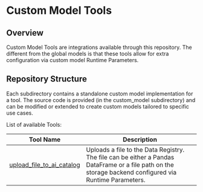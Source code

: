 # Custom Model Tools

## Overview

Custom Model Tools are integrations available through this repository. The different from the global models is that these tools allow for extra configuration via custom model Runtime Parameters. 

## Repository Structure

Each subdirectory contains a standalone custom model implementation for a tool. The source code is provided (in the custom_model subdirectory) and can be modified or extended to create custom models tailored to specific use cases.

List of available Tools:

| **Tool Name**                                                  | **Description**                                                                                                                                                                                                                                                                               |
|----------------------------------------------------------------|-----------------------------------------------------------------------------------------------------------------------------------------------------------------------------------------------------------------------------------------------------------------------------------------------|
| [upload_file_to_ai_catalog](./upload_file_to_ai_catalog)             | Uploads a file to the Data Registry. The file can be either a Pandas DataFrame or a file path on the storage backend configured via Runtime Parameters. |
